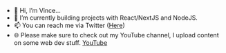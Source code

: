 - 👋 Hi, I’m Vince... 
- 🌱 I’m currently building projects with React/NextJS and NodeJS.
- 📫 You can reach me via Twitter ([Here](https://twitter.com/Monama_Vee))
- 🌐 Please make sure to check out my YouTube channel, I upload content on some web dev stuff. [YouTube](https://www.youtube.com/channel/UCTVZlugMB9J90GIOzVJzu6A)
<!---
MonamaTV/MonamaTV is a ✨ special ✨ repository because its `README.md` (this file) appears on your GitHub profile.
You can click the Preview link to take a look at your changes.
--->
